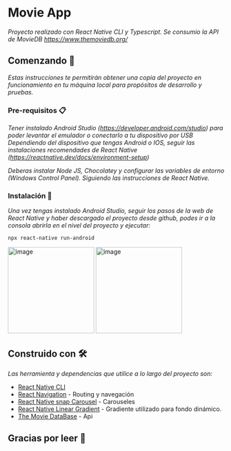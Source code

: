 # Movie App

_Proyecto realizado con React Native CLI y Typescript. Se consumio la API de MovieDB https://www.themoviedb.org/_

## Comenzando 🚀

_Estas instrucciones te permitirán obtener una copia del proyecto en funcionamiento en tu máquina local para propósitos de desarrollo y pruebas._


### Pre-requisitos 📋

_Tener instalado Android Studio (https://developer.android.com/studio) para poder levantar el emulador o conectarlo a tu dispositivo por USB_
_Dependiendo del dispositivo que tengas Android o IOS, seguir las instalaciones recomendades de React Native (https://reactnative.dev/docs/environment-setup)_

_Deberas instalar Node JS, Chocolatey y configurar las variables de entorno (Windows Control Panel). Siguiendo las instrucciones de React Native._


### Instalación 🔧

_Una vez tengas instalado Android Studio, seguir los pasos de la web de React Native y haber descargado el proyecto desde github, podes ir a la consola abrirla en el nivel del proyecto y ejecutar:_


```
npx react-native run-android
```

<img width="200" alt="image" src="https://user-images.githubusercontent.com/49825382/226664740-c74d6fed-b822-4500-a9d9-caac7772389a.png">

<img width="200" alt="image" src="https://user-images.githubusercontent.com/49825382/226664914-aa62621b-e7be-4ca1-8fad-e027e782bdf9.png">

## Construido con 🛠️

_Las herramienta y dependencias que utilice a lo largo del proyecto son:_

* [React Native CLI](https://reactnative.dev/docs/getting-started)
* [React Navigation](https://reactnavigation.org/) - Routing y navegación
* [React Native snap Carousel](https://www.npmjs.com/package/react-native-snap-carousel) - Carouseles
* [React Native Linear Gradient](https://github.com/react-native-linear-gradient/react-native-linear-gradient) - Gradiente utilizado para fondo dinámico.
* [The Movie DataBase](https://www.themoviedb.org/) - Api

## Gracias por leer 🎁


